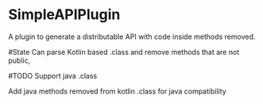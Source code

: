 # SimpleAPIPlugin
A plugin to generate a distributable API with code inside methods removed.

#State
Can parse Kotlin based .class and remove methods that are not public,

#TODO
Support java .class

Add java methods removed from kotlin .class for java compatibility